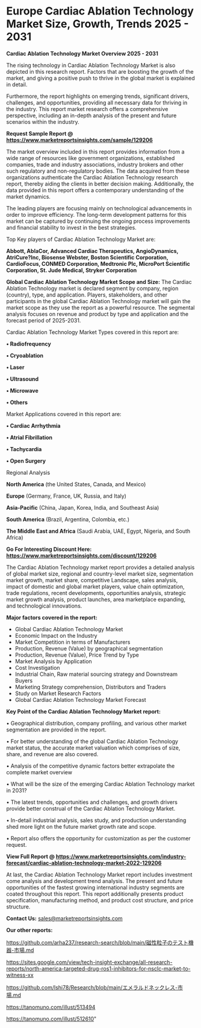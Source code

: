 # Europe Cardiac Ablation Technology Market Size, Growth, Trends 2025 - 2031

<Strong> Cardiac Ablation Technology Market Overview 2025 - 2031</strong>

The rising technology in Cardiac Ablation Technology Market is also depicted in this research report. Factors that are boosting the growth of the market, and giving a positive push to thrive in the global market is explained in detail.

Furthermore, the report highlights on emerging trends, significant drivers, challenges, and opportunities, providing all necessary data for thriving in the industry. This report market research offers a comprehensive perspective, including an in-depth analysis of the present and future scenarios within the industry.

<strong>Request Sample Report @ <a href=https://www.marketreportsinsights.com/sample/129206>https://www.marketreportsinsights.com/sample/129206</a></strong>

The market overview included in this report provides information from a wide range of resources like government organizations, established companies, trade and industry associations, industry brokers and other such regulatory and non-regulatory bodies. The data acquired from these organizations authenticate the Cardiac Ablation Technology research report, thereby aiding the clients in better decision making. Additionally, the data provided in this report offers a contemporary understanding of the market dynamics.

The leading players are focusing mainly on technological advancements in order to improve efficiency. The long-term development patterns for this market can be captured by continuing the ongoing process improvements and financial stability to invest in the best strategies.

Top Key players of Cardiac Ablation Technology Market are:

<strong>Abbott, AblaCor, Advanced Cardiac Therapeutics, AngioDynamics, AtriCure?Inc, Biosense Webster, Boston Scientific Corporation, CardioFocus, CONMED Corporation, Medtronic Plc, MicroPort Scientific Corporation, St. Jude Medical, Stryker Corporation</strong>

<strong><b>Global Cardiac Ablation Technology Market Scope and Size:</b></strong>
The Cardiac Ablation Technology market is declared segment by company, region (country), type, and application. Players, stakeholders, and other participants in the global Cardiac Ablation Technology market will gain the market scope as they use the report as a powerful resource. The segmental analysis focuses on revenue and product by type and application and the forecast period of 2025-2031.

Cardiac Ablation Technology Market Types covered in this report are:

<strong>• Radiofrequency

• Cryoablation

• Laser

• Ultrasound

• Microwave

• Others</strong>

Market Applications covered in this report are:

<strong>• Cardiac Arrhythmia

• Atrial Fibrillation

• Tachycardia

• Open Surgery</strong> 

Regional Analysis

<strong>North America</strong> (the United States, Canada, and Mexico)

<strong>Europe</strong> (Germany, France, UK, Russia, and Italy)

<strong>Asia-Pacific</strong> (China, Japan, Korea, India, and Southeast Asia)

<strong>South America</strong> (Brazil, Argentina, Colombia, etc.)

<strong>The Middle East and Africa</strong> (Saudi Arabia, UAE, Egypt, Nigeria, and South Africa)

<strong>Go For Interesting Discount Here: <a href=https://www.marketreportsinsights.com/discount/129206>https://www.marketreportsinsights.com/discount/129206</a></strong>

The Cardiac Ablation Technology market report provides a detailed analysis of global market size, regional and country-level market size, segmentation market growth, market share, competitive Landscape, sales analysis, impact of domestic and global market players, value chain optimization, trade regulations, recent developments, opportunities analysis, strategic market growth analysis, product launches, area marketplace expanding, and technological innovations.

<strong><b>Major factors covered in the report:</b></strong>
<ul>
  <li>Global Cardiac Ablation Technology Market </li>
  <li>Economic Impact on the Industry</li>
  <li>Market Competition in terms of Manufacturers</li>
  <li>Production, Revenue (Value) by geographical segmentation</li>
  <li>Production, Revenue (Value), Price Trend by Type</li>
  <li>Market Analysis by Application</li>
  <li>Cost Investigation</li>
  <li>Industrial Chain, Raw material sourcing strategy and Downstream Buyers</li>
  <li>Marketing Strategy comprehension, Distributors and Traders</li>
  <li>Study on Market Research Factors</li>
  <li>Global Cardiac Ablation Technology Market Forecast</li>
</ul>

<strong><b>Key Point of the Cardiac Ablation Technology Market report:</b></strong>

• Geographical distribution, company profiling, and various other market segmentation are provided in the report.

• For better understanding of the global Cardiac Ablation Technology market status, the accurate market valuation which comprises of size, share, and revenue are also covered.

• Analysis of the competitive dynamic factors better extrapolate the complete market overview

• What will be the size of the emerging Cardiac Ablation Technology market in 2031?

• The latest trends, opportunities and challenges, and growth drivers provide better construal of the Cardiac Ablation Technology Market.

• In-detail industrial analysis, sales study, and production understanding shed more light on the future market growth rate and scope.

• Report also offers the opportunity for customization as per the customer request.

<strong><b>View Full Report @ <a href=https://www.marketreportsinsights.com/industry-forecast/cardiac-ablation-technology-market-2022-129206>https://www.marketreportsinsights.com/industry-forecast/cardiac-ablation-technology-market-2022-129206</a></b></strong>


At last, the Cardiac Ablation Technology Market report includes investment come analysis and development trend analysis. The present and future opportunities of the fastest growing international industry segments are coated throughout this report. This report additionally presents product specification, manufacturing method, and product cost structure, and price structure.

<strong>Contact Us:</strong>
sales@marketreportsinsights.com

<strong>Our other reports:</strong>

<a href=https://github.com/arha237/research-search/blob/main/磁性粒子のテスト機器-市場.md>https://github.com/arha237/research-search/blob/main/磁性粒子のテスト機器-市場.md</a>

<a href=https://sites.google.com/view/tech-insight-exchange/all-research-reports/north-america-targeted-drug-ros1-inhibitors-for-nsclc-market-to-witness-xx>https://sites.google.com/view/tech-insight-exchange/all-research-reports/north-america-targeted-drug-ros1-inhibitors-for-nsclc-market-to-witness-xx</a>

<a href=https://github.com/Ishi78/Research/blob/main/エメラルドネックレス-市場.md>https://github.com/Ishi78/Research/blob/main/エメラルドネックレス-市場.md</a>

<a href=https://tanomuno.com/illust/513494>https://tanomuno.com/illust/513494</a>

<a href=https://tanomuno.com/illust/512610>https://tanomuno.com/illust/512610</a>"
